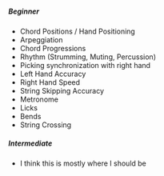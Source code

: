 ##### Beginner

- Chord Positions / Hand Positioning
- Arpeggiation
- Chord Progressions 
- Rhythm (Strumming, Muting, Percussion)
- Picking synchronization with right hand
- Left Hand Accuracy
- Right Hand Speed
- String Skipping Accuracy
- Metronome
- Licks
- Bends
- String Crossing 
##### Intermediate
- I think this is mostly where I should be